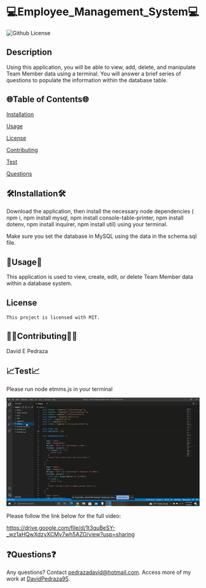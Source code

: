 # 💻Employee_Management_System💻

  ![Github License](https://img.shields.io/badge/license-MIT-blue.svg)


  ## Description
  Using this application, you will be able to view, add, delete, and manipulate Team Member data using a terminal. You will answer a brief series of questions to populate the information within the database table.

  <ur>

  ## 🌐Table of Contents🌐
  [Installation](#installation)

  [Usage](#usage)

  
[License](#license)


  [Contributing](#contributing)

  [Test](#test)

  [Questions](#questions)

 
  
  ## 🛠️Installation🛠️
  Download the application, then install the necessary node dependencies ( npm i, npm install mysql, npm install console-table-printer, npm install dotenv, npm install inquirer, npm install util) using your terminal. 
  
  Make sure you set the database in MySQL using the data in the schema.sql file.

  <ur>

  ## 📁Usage📁
  This application is used to view, create, edit, or delete Team Member data within a database system.
  ## License 
    This project is licensed with MIT.

  <ur>

  ## 👨‍💼Contributing👩‍💼
  David E Pedraza
  <ur>

  ## 📈Test📈
  Please run node etmms.js in your terminal
  <ur>

  ![demo](https://github.com/DavidPedraza95/Team_Profile_Generator/blob/main/Assets/Team%20Profile%20Generator.gif)
    
    
  Please follow the link below for the full video:
    
  https://drive.google.com/file/d/1t3guBeSY-_wz1aHQwXdzyXCMy7wh5AZO/view?usp=sharing
    
    
    
  ## ❓Questions❓
  Any questions? Contact pedrazadavid@hotmail.com. Access more of my work at [DavidPedraza95](https://github.com/DavidPedraza95/).

